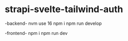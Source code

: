 # strapi-svelte-tailwind-auth

-backend-
nvm use 16
npm i
npm run develop

-frontend-
npm i
npm run dev
